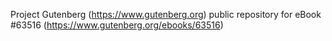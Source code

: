 Project Gutenberg (https://www.gutenberg.org) public repository for eBook #63516 (https://www.gutenberg.org/ebooks/63516)
